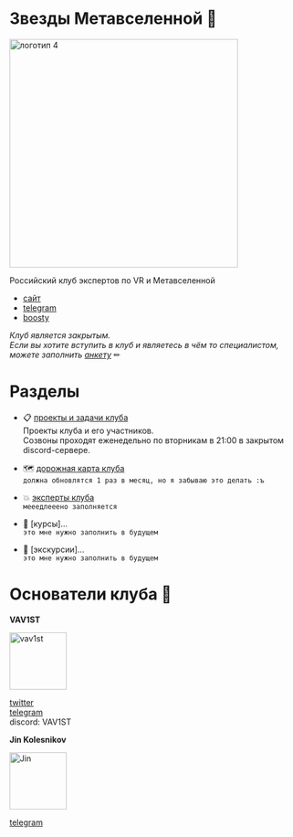 # Звезды Метавселенной 🌌

<img width="400" height="400" alt="логотип 4" src="https://github.com/user-attachments/assets/2446ad43-385f-42d6-a98c-c4e96ab67bdd" />

Российский клуб экспертов по VR и Метавселенной

- [сайт](https://themetaversestar.carrd.co/) 
- [telegram](https://t.me/metaversesearch)
- [boosty](https://boosty.to/star_metaverse)

*Клуб является закрытым.*  
*Если вы хотите вступить в клуб и являетесь в чём то специалистом,*   
*можете заполнить [анкету](https://docs.google.com/forms/d/e/1FAIpQLSfV49qe0rv_DqWdgvOExpN6ambmBU8eK3gWc17aA2qZVTum3A/viewform)* ✏

# Разделы

- 📋 [проекты и задачи клуба](https://github.com/orgs/starsofmeta/discussions/30)  
Проекты клуба и его участников.  
Созвоны проходят еженедельно по вторникам в 21:00 в закрытом discord-сервере.  

- 🗺 [дорожная карта клуба](https://github.com/orgs/starsofmeta/discussions/15)  
`должна обновлятся 1 раз в месяц, но я забываю это делать :ъ`

- 💥 [эксперты клуба](https://github.com/orgs/starsofmeta/discussions/19)  
`мееедлееено заполняется`   

- 🔭 [курсы]...  
`это мне нужно заполнить в будущем`

- 🚀 [экскурсии]...  
`это мне нужно заполнить в будущем`

# Основатели клуба 🥽

**VAV1ST**  

<img width="100" height="100" alt="vav1st" src="https://github.com/user-attachments/assets/4fa0957e-ffda-4601-a719-c8db0dab1baa" />

[twitter](https://x.com/VAV1ST)  
[telegram](https://t.me/vav1st)  
discord: VAV1ST  

**Jin Kolesnikov**  

<img width="100" height="100" alt="Jin" src="https://github.com/user-attachments/assets/374792dd-df8a-4267-bb34-3d7f7731465a" />

[telegram](https://t.me/He11ya)



<!--

**Here are some ideas to get you started:**

🙋‍♀️ A short introduction - what is your organization all about?
🌈 Contribution guidelines - how can the community get involved?
👩‍💻 Useful resources - where can the community find your docs? Is there anything else the community should know?
🍿 Fun facts - what does your team eat for breakfast?
🧙 Remember, you can do mighty things with the power of [Markdown](https://docs.github.com/github/writing-on-github/getting-started-with-writing-and-formatting-on-github/basic-writing-and-formatting-syntax)
-->
